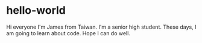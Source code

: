 # hello-world

Hi everyone
I'm James from Taiwan. I'm a senior high student. 
These days, I am going to learn about code.
Hope I can do well. 
